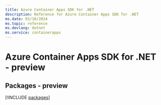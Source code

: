 ```yaml
---
title: Azure Container Apps SDK for .NET
description: Reference for Azure Container Apps SDK for .NET
ms.date: 03/18/2024
ms.topic: reference
ms.devlang: dotnet
ms.service: containerapps
---
```

# Azure Container Apps SDK for .NET - preview
## Packages - preview
[!INCLUDE [packages](container-apps-index.md)]